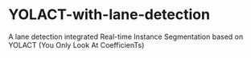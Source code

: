 # YOLACT-with-lane-detection
A lane detection integrated Real-time Instance Segmentation based on YOLACT (You Only Look At CoefficienTs)
